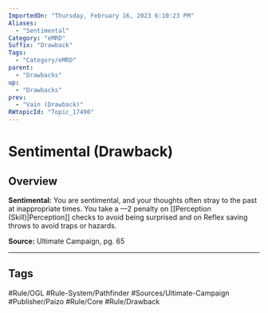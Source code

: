 ```yaml
---
ImportedOn: "Thursday, February 16, 2023 6:10:23 PM"
Aliases:
  - "Sentimental"
Category: "eMRD"
Suffix: "Drawback"
Tags:
  - "Category/eMRD"
parent:
  - "Drawbacks"
up:
  - "Drawbacks"
prev:
  - "Vain (Drawback)"
RWtopicId: "Topic_17490"
---
```

# Sentimental (Drawback)
## Overview
**Sentimental:** You are sentimental, and your thoughts often stray to the past at inappropriate times. You take a —2 penalty on [[Perception (Skill)|Perception]] checks to avoid being surprised and on Reflex saving throws to avoid traps or hazards.

**Source:** Ultimate Campaign, pg. 65


---
## Tags
#Rule/OGL #Rule-System/Pathfinder #Sources/Ultimate-Campaign #Publisher/Paizo #Rule/Core #Rule/Drawback

